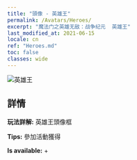 ```yaml
---
title: "頭像 - 英雄王"
permalink: /Avatars/Heroes/
excerpt: "魔法门之英雄无敌：战争纪元  英雄王"
last_modified_at: 2021-06-15
locale: cn
ref: "Heroes.md"
toc: false
classes: wide
---
```

 ![英雄王](/images/a/avatarFrame_49.png)

## 詳情

 **玩法詳解:** 英雄王頭像框 

 **Tips:** 參加活動獲得 

 **Is available:**  + 


